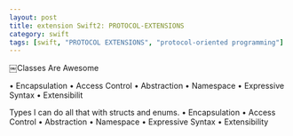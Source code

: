 ```yaml
---
layout: post
title: extension Swift2: PROTOCOL-EXTENSIONS
category: swift
tags: [swift, "PROTOCOL EXTENSIONS", "protocol-oriented programming"]
---
```


￼Classes Are Awesome

• Encapsulation
• Access Control
• Abstraction
• Namespace
• Expressive Syntax • Extensibilit


Types
I can do all that with structs and enums.
• Encapsulation
• Access Control
• Abstraction
• Namespace
• Expressive Syntax • Extensibility
